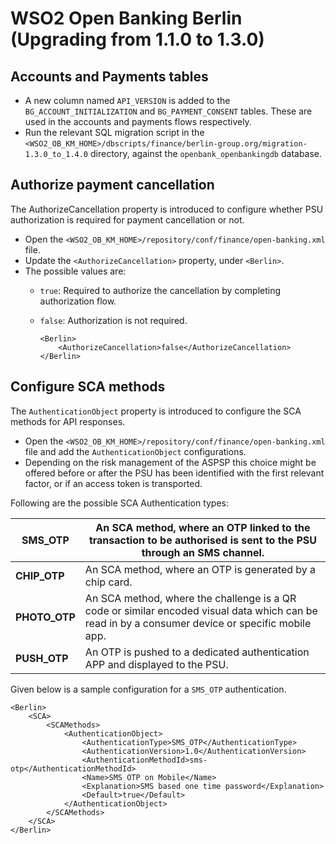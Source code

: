 # WSO2 Open Banking Berlin (Upgrading from 1.1.0 to 1.3.0)

## Accounts and Payments tables

- A new column named `API_VERSION` is added to the `BG_ACCOUNT_INITIALIZATION` and `BG_PAYMENT_CONSENT` tables. These are used in the accounts and payments flows respectively.
- Run the relevant SQL migration script in the `<WSO2_OB_KM_HOME>/dbscripts/finance/berlin-group.org/migration-1.3.0_to_1.4.0` directory, against the `openbank_openbankingdb` database.

## Authorize payment cancellation

The AuthorizeCancellation property is introduced to configure whether PSU authorization is required for payment cancellation or not.

- Open the `<WSO2_OB_KM_HOME>/repository/conf/finance/open-banking.xml` file.
- Update the `<AuthorizeCancellation>` property, under `<Berlin>`.
- The possible values are:
    - `true`: Required to authorize the cancellation by completing authorization flow.
    - `false`: Authorization is not required.

      ```
      <Berlin>
          <AuthorizeCancellation>false</AuthorizeCancellation>
      </Berlin>
      ```
      
## Configure SCA methods

The `AuthenticationObject` property is introduced to configure the SCA methods for API responses.

- Open the `<WSO2_OB_KM_HOME>/repository/conf/finance/open-banking.xml` file and add the `AuthenticationObject` configurations.
- Depending on the risk management of the ASPSP this choice might be offered before or after the PSU has been identified with the first relevant factor, or if an access token is transported.

Following are the possible SCA Authentication types:

| **SMS_OTP**   | An SCA method, where an OTP linked to the transaction to be authorised is sent to the PSU through an SMS channel. |
| ------------  | ----------------------------------------------------------------------------------------------------------------- |
| **CHIP_OTP**  | An SCA method, where an OTP is generated by a chip card.                                                          |
| **PHOTO_OTP** | An SCA method, where the challenge is a QR code or similar encoded visual data which can be read in by a consumer device or specific mobile app. |
| **PUSH_OTP**  | An OTP is pushed to a dedicated authentication APP and displayed to the PSU.                                      |

Given below is a sample configuration for a `SMS_OTP` authentication.

```
<Berlin>
    <SCA>
        <SCAMethods>
            <AuthenticationObject>
                <AuthenticationType>SMS_OTP</AuthenticationType>
                <AuthenticationVersion>1.0</AuthenticationVersion>
                <AuthenticationMethodId>sms-otp</AuthenticationMethodId>
                <Name>SMS OTP on Mobile</Name>
                <Explanation>SMS based one time password</Explanation>
                <Default>true</Default>
            </AuthenticationObject>
        </SCAMethods>
    </SCA>
</Berlin>
```